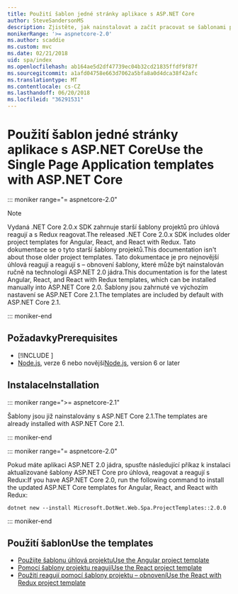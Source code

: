 ```yaml
---
title: Použití šablon jedné stránky aplikace s ASP.NET Core
author: SteveSandersonMS
description: Zjistěte, jak nainstalovat a začít pracovat se šablonami projektů ASP.NET Core jedné stránky aplikace (SPA).
monikerRange: '>= aspnetcore-2.0'
ms.author: scaddie
ms.custom: mvc
ms.date: 02/21/2018
uid: spa/index
ms.openlocfilehash: ab164ae5d2df47739ec04b32cd21835ffdf9f87f
ms.sourcegitcommit: a1afd04758e663d7062a5bfa8a0d4dca38f42afc
ms.translationtype: MT
ms.contentlocale: cs-CZ
ms.lasthandoff: 06/20/2018
ms.locfileid: "36291531"
---
```

# <a name="use-the-single-page-application-templates-with-aspnet-core"></a><span data-ttu-id="ced30-103">Použití šablon jedné stránky aplikace s ASP.NET Core</span><span class="sxs-lookup"><span data-stu-id="ced30-103">Use the Single Page Application templates with ASP.NET Core</span></span>

::: moniker range="= aspnetcore-2.0"

> [!NOTE]
> <span data-ttu-id="ced30-104">Vydaná .NET Core 2.0.x SDK zahrnuje starší šablony projektů pro úhlová reagují a s Redux reagovat.</span><span class="sxs-lookup"><span data-stu-id="ced30-104">The released .NET Core 2.0.x SDK includes older project templates for Angular, React, and React with Redux.</span></span> <span data-ttu-id="ced30-105">Tato dokumentace se o tyto starší šablony projektů.</span><span class="sxs-lookup"><span data-stu-id="ced30-105">This documentation isn't about those older project templates.</span></span> <span data-ttu-id="ced30-106">Tato dokumentace je pro nejnovější úhlová reagují a reagují s – obnovení šablony, které může být nainstalován ručně na technologii ASP.NET 2.0 jádra.</span><span class="sxs-lookup"><span data-stu-id="ced30-106">This documentation is for the latest Angular, React, and React with Redux templates, which can be installed manually into ASP.NET Core 2.0.</span></span> <span data-ttu-id="ced30-107">Šablony jsou zahrnuté ve výchozím nastavení se ASP.NET Core 2.1.</span><span class="sxs-lookup"><span data-stu-id="ced30-107">The templates are included by default with ASP.NET Core 2.1.</span></span>

::: moniker-end

## <a name="prerequisites"></a><span data-ttu-id="ced30-108">Požadavky</span><span class="sxs-lookup"><span data-stu-id="ced30-108">Prerequisites</span></span>

* [!INCLUDE [](~/includes/net-core-sdk-download-link.md)]
* <span data-ttu-id="ced30-109">[Node.js](https://nodejs.org), verze 6 nebo novější</span><span class="sxs-lookup"><span data-stu-id="ced30-109">[Node.js](https://nodejs.org), version 6 or later</span></span>

## <a name="installation"></a><span data-ttu-id="ced30-110">Instalace</span><span class="sxs-lookup"><span data-stu-id="ced30-110">Installation</span></span>

::: moniker range=">= aspnetcore-2.1"

<span data-ttu-id="ced30-111">Šablony jsou již nainstalovány s ASP.NET Core 2.1.</span><span class="sxs-lookup"><span data-stu-id="ced30-111">The templates are already installed with ASP.NET Core 2.1.</span></span>

::: moniker-end

::: moniker range="= aspnetcore-2.0"

<span data-ttu-id="ced30-112">Pokud máte aplikaci ASP.NET 2.0 jádra, spusťte následující příkaz k instalaci aktualizované šablony ASP.NET Core pro úhlová, reagovat a reagují s Redux:</span><span class="sxs-lookup"><span data-stu-id="ced30-112">If you have ASP.NET Core 2.0, run the following command to install the updated ASP.NET Core templates for Angular, React, and React with Redux:</span></span>

```console
dotnet new --install Microsoft.DotNet.Web.Spa.ProjectTemplates::2.0.0
```

::: moniker-end

## <a name="use-the-templates"></a><span data-ttu-id="ced30-113">Použití šablon</span><span class="sxs-lookup"><span data-stu-id="ced30-113">Use the templates</span></span>

* [<span data-ttu-id="ced30-114">Použijte šablonu úhlová projektu</span><span class="sxs-lookup"><span data-stu-id="ced30-114">Use the Angular project template</span></span>](xref:spa/angular)
* [<span data-ttu-id="ced30-115">Pomocí šablony projektu reagují</span><span class="sxs-lookup"><span data-stu-id="ced30-115">Use the React project template</span></span>](xref:spa/react)
* [<span data-ttu-id="ced30-116">Použití reagují pomocí šablony projektu – obnovení</span><span class="sxs-lookup"><span data-stu-id="ced30-116">Use the React with Redux project template</span></span>](xref:spa/react-with-redux)
